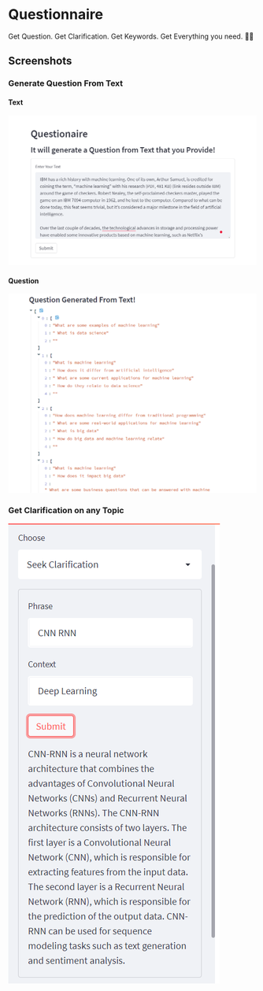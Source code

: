# Questionnaire
Get Question. Get Clarification. Get Keywords. Get Everything you need. 🤔🤔

## Screenshots
### **Generate Question From Text**
#### **Text**
![Upload Video Lecture, PDFs and Images](https://github.com/GAUTAMSINGH102/Questionnaire/blob/main/Images/Text.png)

#### **Question**
![Transcribe Text](https://github.com/GAUTAMSINGH102/Questionnaire/blob/main/Images/Questions.png)

### **Get Clarification on any Topic**
![Summary](https://github.com/GAUTAMSINGH102/Questionnaire/blob/main/Images/Clarification.png)
